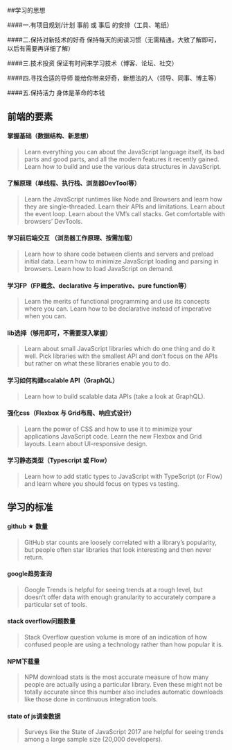 
##学习的思想

####一.有项目规划/计划
事前 或 事后 的安排（工具、笔纸）

####二.保持对新技术的好奇
保持每天的阅读习惯（无需精通，大致了解即可，以后有需要再详细了解）

####三.技术投资
保证有时间来学习技术（博客、论坛、社交）

####四.寻找合适的导师
能给你带来好奇，新想法的人（领导、同事、博主等）

####五.保持活力
身体是革命的本钱



## 前端的要素

#### 掌握基础（数据结构、新思想）
> Learn everything you can about the JavaScript language itself, its bad parts and good parts, and all the modern features it recently gained. Learn how to build and use the various data structures in JavaScript.

#### 了解原理（单线程、执行栈、浏览器DevTool等）
> Learn the JavaScript runtimes like Node and Browsers and learn how they are single-threaded. Learn their APIs and limitations. Learn about the event loop. Learn about the VM’s call stacks. Get comfortable with browsers’ DevTools.

#### 学习前后端交互 （浏览器工作原理、按需加载）
> Learn how to share code between clients and servers and preload initial data. Learn how to minimize JavaScript loading and parsing in browsers. Learn how to load JavaScript on demand.

#### 学习FP（FP概念、declarative 与 imperative、pure function等）
> Learn the merits of functional programming and use its concepts where you can. Learn how to be declarative instead of imperative when you can.

#### lib选择（够用即可，不需要深入掌握）
> Learn about small JavaScript libraries which do one thing and do it well. Pick libraries with the smallest API and don’t focus on the APIs but rather on what these libraries enable you to do.

#### 学习如何构建scalable API（GraphQL）
> Learn how to build scalable data APIs (take a look at GraphQL).

#### 强化css（Flexbox 与 Grid布局、响应式设计）
> Learn the power of CSS and how to use it to minimize your applications JavaScript code. Learn the new Flexbox and Grid layouts. Learn about UI-responsive design.

#### 学习静态类型（Typescript 或 Flow）
> Learn how to add static types to JavaScript with TypeScript (or Flow) and learn where you should focus on types vs testing.



## 学习的标准

#### github ★ 数量
> GitHub star counts are loosely correlated with a library’s popularity, but people often star libraries that look interesting and then never return.

#### google趋势查询
> Google Trends is helpful for seeing trends at a rough level, but doesn’t offer data with enough granularity to accurately compare a particular set of tools.

#### stack overflow问题数量
> Stack Overflow question volume is more of an indication of how confused people are using a technology rather than how popular it is.

#### NPM下载量
> NPM download stats is the most accurate measure of how many people are actually using a particular library. Even these might not be totally accurate since this number also includes automatic downloads like those done in continuous integration tools.

#### state of js调查数据
> Surveys like the State of JavaScript 2017 are helpful for seeing trends among a large sample size (20,000 developers).

